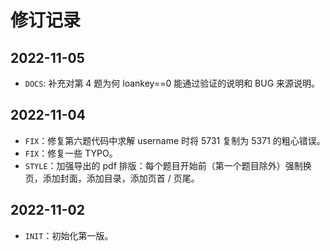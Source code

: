 # 修订记录

## 2022-11-05
- `DOCS`: 补充对第 4 题为何 loankey==0 能通过验证的说明和 BUG 来源说明。

## 2022-11-04

- `FIX`：修复第六题代码中求解 username 时将 5731 复制为 5371 的粗心错误。
- `FIX`：修复一些 TYPO。
- `STYLE`：加强导出的 pdf 排版：每个题目开始前（第一个题目除外）强制换页，添加封面，添加目录，添加页首 / 页尾。

## 2022-11-02

- `INIT`：初始化第一版。